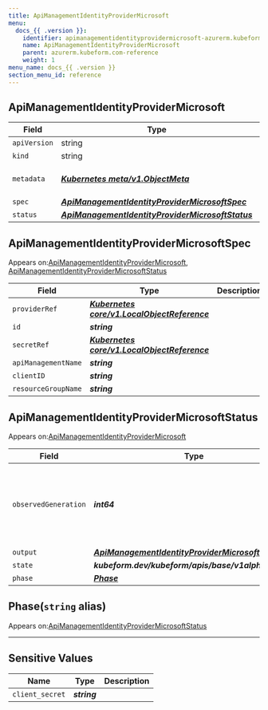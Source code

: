 ```yaml
---
title: ApiManagementIdentityProviderMicrosoft
menu:
  docs_{{ .version }}:
    identifier: apimanagementidentityprovidermicrosoft-azurerm.kubeform.com
    name: ApiManagementIdentityProviderMicrosoft
    parent: azurerm.kubeform.com-reference
    weight: 1
menu_name: docs_{{ .version }}
section_menu_id: reference
---
```


## ApiManagementIdentityProviderMicrosoft
| Field | Type | Description |
| ------ | ----- | ----------- |
| `apiVersion` | string | `azurerm.kubeform.com/v1alpha1` |
|    `kind` | string | `ApiManagementIdentityProviderMicrosoft` |
| `metadata` | ***[Kubernetes meta/v1.ObjectMeta](https://v1-18.docs.kubernetes.io/docs/reference/generated/kubernetes-api/v1.18/#objectmeta-v1-meta)***|Refer to the Kubernetes API documentation for the fields of the `metadata` field.|
| `spec` | ***[ApiManagementIdentityProviderMicrosoftSpec](#apimanagementidentityprovidermicrosoftspec)***||
| `status` | ***[ApiManagementIdentityProviderMicrosoftStatus](#apimanagementidentityprovidermicrosoftstatus)***||
## ApiManagementIdentityProviderMicrosoftSpec

Appears on:[ApiManagementIdentityProviderMicrosoft](#apimanagementidentityprovidermicrosoft), [ApiManagementIdentityProviderMicrosoftStatus](#apimanagementidentityprovidermicrosoftstatus)

| Field | Type | Description |
| ------ | ----- | ----------- |
| `providerRef` | ***[Kubernetes core/v1.LocalObjectReference](https://v1-18.docs.kubernetes.io/docs/reference/generated/kubernetes-api/v1.18/#localobjectreference-v1-core)***||
| `id` | ***string***||
| `secretRef` | ***[Kubernetes core/v1.LocalObjectReference](https://v1-18.docs.kubernetes.io/docs/reference/generated/kubernetes-api/v1.18/#localobjectreference-v1-core)***||
| `apiManagementName` | ***string***||
| `clientID` | ***string***||
| `resourceGroupName` | ***string***||
## ApiManagementIdentityProviderMicrosoftStatus

Appears on:[ApiManagementIdentityProviderMicrosoft](#apimanagementidentityprovidermicrosoft)

| Field | Type | Description |
| ------ | ----- | ----------- |
| `observedGeneration` | ***int64***| ***(Optional)*** Resource generation, which is updated on mutation by the API Server.|
| `output` | ***[ApiManagementIdentityProviderMicrosoftSpec](#apimanagementidentityprovidermicrosoftspec)***| ***(Optional)*** |
| `state` | ***kubeform.dev/kubeform/apis/base/v1alpha1.State***| ***(Optional)*** |
| `phase` | ***[Phase](#phase)***| ***(Optional)*** |
## Phase(`string` alias)

Appears on:[ApiManagementIdentityProviderMicrosoftStatus](#apimanagementidentityprovidermicrosoftstatus)

---
## Sensitive Values
| Name | Type | Description |
|------|------|-------------|
| `client_secret` | ***string*** ||
